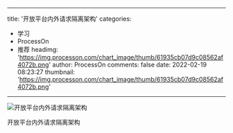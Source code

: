
---
title: '开放平台内外请求隔离架构'
categories: 
 - 学习
 - ProcessOn
 - 推荐
headimg: 'https://img.processon.com/chart_image/thumb/61935cb07d9c08562af4072b.png'
author: ProcessOn
comments: false
date: 2022-02-19 08:23:27
thumbnail: 'https://img.processon.com/chart_image/thumb/61935cb07d9c08562af4072b.png'
---

<div>   
<img class="thumb" alt="开放平台内外请求隔离架构" src="https://img.processon.com/chart_image/thumb/61935cb07d9c08562af4072b.png" referrerpolicy="no-referrer">
<p>开放平台内外请求隔离架构</p>  
</div>
            